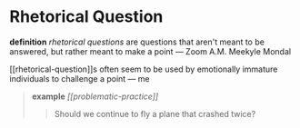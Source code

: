 # Rhetorical Question

**definition** _rhetorical questions_ are questions that aren't meant to be answered, but rather meant to make a point &mdash; Zoom A.M. Meekyle Mondal

[[rhetorical-question]]s often seem to be used by emotionally immature individuals to challenge a point &mdash; me

> **example** _[[problematic-practice]]_
>
> > Should we continue to fly a plane that crashed twice?
